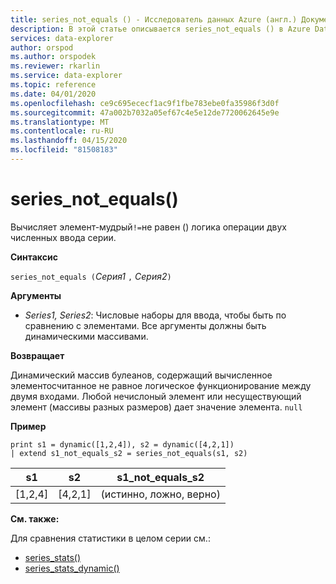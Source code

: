 ```yaml
---
title: series_not_equals () - Исследователь данных Azure (англ.) Документы Майкрософт
description: В этой статье описывается series_not_equals () в Azure Data Explorer.
services: data-explorer
author: orspod
ms.author: orspodek
ms.reviewer: rkarlin
ms.service: data-explorer
ms.topic: reference
ms.date: 04/01/2020
ms.openlocfilehash: ce9c695ececf1ac9f1fbe783ebe0fa35986f3d0f
ms.sourcegitcommit: 47a002b7032a05ef67c4e5e12de7720062645e9e
ms.translationtype: MT
ms.contentlocale: ru-RU
ms.lasthandoff: 04/15/2020
ms.locfileid: "81508183"
---
```

# <a name="series_not_equals"></a>series_not_equals()

Вычисляет элемент-мудрый`!=`не равен () логика операции двух численных ввода серии.

**Синтаксис**

`series_not_equals (`*Серия1* `,` *Серия2*`)`

**Аргументы**

* *Series1, Series2*: Числовые наборы для ввода, чтобы быть по сравнению с элементами. Все аргументы должны быть динамическими массивами. 

**Возвращает**

Динамический массив булеанов, содержащий вычисленное элементосчитанное не равное логическое функционирование между двумя входами. Любой нечислоный элемент или несуществующий элемент (массивы разных размеров) дает значение элемента. `null`

**Пример**

```kusto
print s1 = dynamic([1,2,4]), s2 = dynamic([4,2,1])
| extend s1_not_equals_s2 = series_not_equals(s1, s2)
```

|s1|s2|s1_not_equals_s2|
|---|---|---|
|[1,2,4]|[4,2,1]|(истинно, ложно, верно)|

**См. также:**

Для сравнения статистики в целом серии см.:
* [series_stats()](series-statsfunction.md)
* [series_stats_dynamic()](series-stats-dynamicfunction.md)